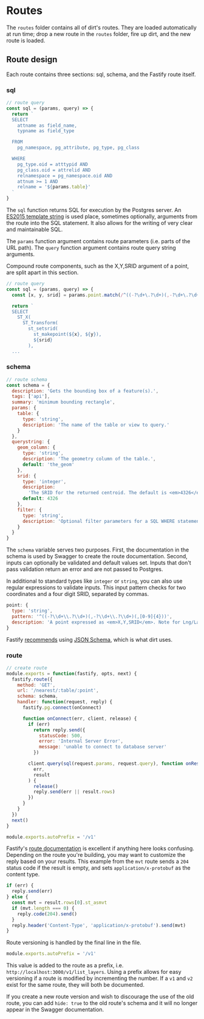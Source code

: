 # Routes

The `routes` folder contains all of dirt's routes. They are loaded automatically at run time; drop a new route in the `routes` folder, fire up dirt, and the new route is loaded.

## Route design

Each route contains three sections: sql, schema, and the Fastify route itself.

### sql

```javascript
// route query
const sql = (params, query) => {
  return `
  SELECT
    attname as field_name,
    typname as field_type

  FROM
    pg_namespace, pg_attribute, pg_type, pg_class

  WHERE
    pg_type.oid = atttypid AND
    pg_class.oid = attrelid AND
    relnamespace = pg_namespace.oid AND
    attnum >= 1 AND
    relname = '${params.table}'
  `
}
```

The `sql` function returns SQL for execution by the Postgres server. An [ES2015 template string](https://babeljs.io/docs/en/learn#template-strings) is used place, sometimes optionally, arguments from the route into the SQL statement. It also allows for the writing of very clear and maintainable SQL.

The `params` function argument contains route parameters (i.e. parts of the URL path). The `query` function argument contains route query string arguments.

Compound route components, such as the X,Y,SRID argument of a point, are split apart in this section.

```javascript
// route query
const sql = (params, query) => {
  const [x, y, srid] = params.point.match(/^((-?\d+\.?\d+)(,-?\d+\.?\d+)(,[0-9]{4}))/)[0].split(',')

  return `
  SELECT
    ST_X(
      ST_Transform(
        st_setsrid(
          st_makepoint(${x}, ${y}),
          ${srid}
        ),
  ...
```

### schema

```javascript
// route schema
const schema = {
  description: 'Gets the bounding box of a feature(s).',
  tags: ['api'],
  summary: 'minimum bounding rectangle',
  params: {
    table: {
      type: 'string',
      description: 'The name of the table or view to query.'
    }
  },
  querystring: {
    geom_column: {
      type: 'string',
      description: 'The geometry column of the table.',
      default: 'the_geom'
    },
    srid: {
      type: 'integer',
      description:
        'The SRID for the returned centroid. The default is <em>4326</em> WGS84 Lat/Lng.',
      default: 4326
    },
    filter: {
      type: 'string',
      description: 'Optional filter parameters for a SQL WHERE statement.'
    }
  }
}
```

The `schema` variable serves two purposes. First, the documentation in the schema is used by Swagger to create the route documentation. Second, inputs can optionally be validated and default values set. Inputs that don't pass validation return an error and are not passed to Postgres.

In additional to standard types like `integer` or `string`, you can also use regular expressions to validate inputs. This input pattern checks for two coordinates and a four digit SRID, separated by commas.

```javascript
point: {
  type: 'string',
  pattern: '^((-?\\d+\\.?\\d+)(,-?\\d+\\.?\\d+)(,[0-9]{4}))',
  description: 'A point expressed as <em>X,Y,SRID</em>. Note for Lng/Lat coordinates, Lng is X and Lat is Y.'
}
```

Fastify [recommends](https://www.fastify.io/docs/latest/Validation-and-Serialization/) using [JSON Schema](http://json-schema.org/), which is what dirt uses.

### route

```javascript
// create route
module.exports = function(fastify, opts, next) {
  fastify.route({
    method: 'GET',
    url: '/nearest/:table/:point',
    schema: schema,
    handler: function(request, reply) {
      fastify.pg.connect(onConnect)

      function onConnect(err, client, release) {
        if (err)
          return reply.send({
            statusCode: 500,
            error: 'Internal Server Error',
            message: 'unable to connect to database server'
          })

        client.query(sql(request.params, request.query), function onResult(
          err,
          result
        ) {
          release()
          reply.send(err || result.rows)
        })
      }
    }
  })
  next()
}

module.exports.autoPrefix = '/v1'
```

Fastify's [route documentation](https://www.fastify.io/docs/latest/Routes/) is excellent if anything here looks confusing. Depending on the route you're building, you may want to customize the reply based on your results. This example from the `mvt` route sends a `204` status code if the result is empty, and sets `application/x-protobuf` as the content type.

```javascript
if (err) {
  reply.send(err)
} else {
  const mvt = result.rows[0].st_asmvt
  if (mvt.length === 0) {
    reply.code(204).send()
  }
  reply.header('Content-Type', 'application/x-protobuf').send(mvt)
}
```

Route versioning is handled by the final line in the file.

```javascript
module.exports.autoPrefix = '/v1'
```

This value is added to the route as a prefix, i.e. `http://localhost:3000/v1/list_layers`. Using a prefix allows for easy versioning if a route is modified by incrementing the number. If a `v1` and `v2` exist for the same route, they will both be documented.

If you create a new route version and wish to discourage the use of the old route, you can add `hide: true` to the old route's schema and it will no longer appear in the Swagger documentation.
